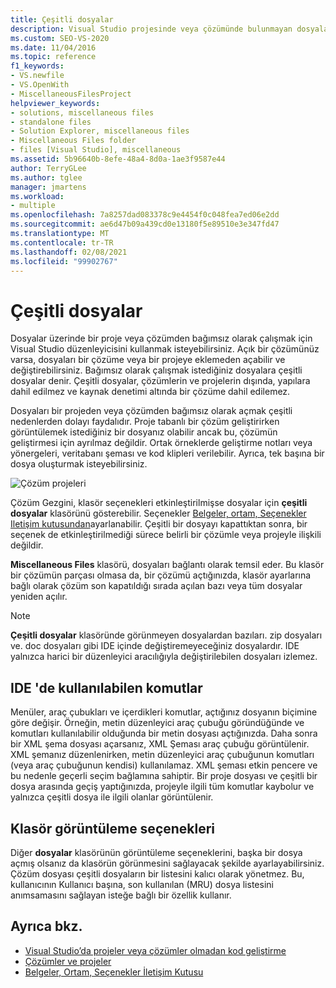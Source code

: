 ```yaml
---
title: Çeşitli dosyalar
description: Visual Studio projesinde veya çözümünde bulunmayan dosyalar üzerinde nasıl çalışacağınızı öğrenin.
ms.custom: SEO-VS-2020
ms.date: 11/04/2016
ms.topic: reference
f1_keywords:
- VS.newfile
- VS.OpenWith
- MiscellaneousFilesProject
helpviewer_keywords:
- solutions, miscellaneous files
- standalone files
- Solution Explorer, miscellaneous files
- Miscellaneous Files folder
- files [Visual Studio], miscellaneous
ms.assetid: 5b96640b-8efe-48a4-8d0a-1ae3f9587e44
author: TerryGLee
ms.author: tglee
manager: jmartens
ms.workload:
- multiple
ms.openlocfilehash: 7a8257dad083378c9e4454f0c048fea7ed06e2dd
ms.sourcegitcommit: ae6d47b09a439cd0e13180f5e89510e3e347fd47
ms.translationtype: MT
ms.contentlocale: tr-TR
ms.lasthandoff: 02/08/2021
ms.locfileid: "99902767"
---
```

# <a name="miscellaneous-files"></a>Çeşitli dosyalar

Dosyalar üzerinde bir proje veya çözümden bağımsız olarak çalışmak için Visual Studio düzenleyicisini kullanmak isteyebilirsiniz. Açık bir çözümünüz varsa, dosyaları bir çözüme veya bir projeye eklemeden açabilir ve değiştirebilirsiniz. Bağımsız olarak çalışmak istediğiniz dosyalara çeşitli dosyalar denir. Çeşitli dosyalar, çözümlerin ve projelerin dışında, yapılara dahil edilmez ve kaynak denetimi altında bir çözüme dahil edilemez.

Dosyaları bir projeden veya çözümden bağımsız olarak açmak çeşitli nedenlerden dolayı faydalıdır. Proje tabanlı bir çözüm geliştirirken görüntülemek istediğiniz bir dosyanız olabilir ancak bu, çözümün geliştirmesi için ayrılmaz değildir. Ortak örneklerde geliştirme notları veya yönergeleri, veritabanı şeması ve kod klipleri verilebilir. Ayrıca, tek başına bir dosya oluşturmak isteyebilirsiniz.

![Çözüm projeleri](../../ide/reference/media/projects_solutions_misc.gif)

Çözüm Gezgini, klasör seçenekleri etkinleştirilmişse dosyalar için **çeşitli dosyalar** klasörünü gösterebilir. Seçenekler [Belgeler, ortam, Seçenekler Iletişim kutusundan](../../ide/reference/documents-environment-options-dialog-box.md)ayarlanabilir. Çeşitli bir dosyayı kapattıktan sonra, bir seçenek de etkinleştirilmediği sürece belirli bir çözümle veya projeyle ilişkili değildir.

**Miscellaneous Files** klasörü, dosyaları bağlantı olarak temsil eder. Bu klasör bir çözümün parçası olmasa da, bir çözümü açtığınızda, klasör ayarlarına bağlı olarak çözüm son kapatıldığı sırada açılan bazı veya tüm dosyalar yeniden açılır.

> [!NOTE]
> **Çeşitli dosyalar** klasöründe görünmeyen dosyalardan bazıları. zip dosyaları ve. doc dosyaları gibi IDE içinde değiştiremeyeceğiniz dosyalardır. IDE yalnızca harici bir düzenleyici aracılığıyla değiştirilebilen dosyaları izlemez.

## <a name="commands-available-in-the-ide"></a>IDE 'de kullanılabilen komutlar

Menüler, araç çubukları ve içerdikleri komutlar, açtığınız dosyanın biçimine göre değişir. Örneğin, metin düzenleyici araç çubuğu göründüğünde ve komutları kullanılabilir olduğunda bir metin dosyası açtığınızda. Daha sonra bir XML şema dosyası açarsanız, XML Şeması araç çubuğu görüntülenir. XML şemanız düzenlenirken, metin düzenleyici araç çubuğunun komutları (veya araç çubuğunun kendisi) kullanılamaz. XML şeması etkin pencere ve bu nedenle geçerli seçim bağlamına sahiptir. Bir proje dosyası ve çeşitli bir dosya arasında geçiş yaptığınızda, projeyle ilgili tüm komutlar kaybolur ve yalnızca çeşitli dosya ile ilgili olanlar görüntülenir.

## <a name="folder-display-options"></a>Klasör görüntüleme seçenekleri

Diğer **dosyalar** klasörünün görüntüleme seçeneklerini, başka bir dosya açmış olsanız da klasörün görünmesini sağlayacak şekilde ayarlayabilirsiniz. Çözüm dosyası çeşitli dosyaların bir listesini kalıcı olarak yönetmez. Bu, kullanıcının Kullanıcı başına, son kullanılan (MRU) dosya listesini anımsamasını sağlayan isteğe bağlı bir özellik kullanır.

## <a name="see-also"></a>Ayrıca bkz.

- [Visual Studio’da projeler veya çözümler olmadan kod geliştirme](../develop-code-in-visual-studio-without-projects-or-solutions.md)
- [Çözümler ve projeler](../../ide/solutions-and-projects-in-visual-studio.md)
- [Belgeler, Ortam, Seçenekler İletişim Kutusu](../../ide/reference/documents-environment-options-dialog-box.md)
